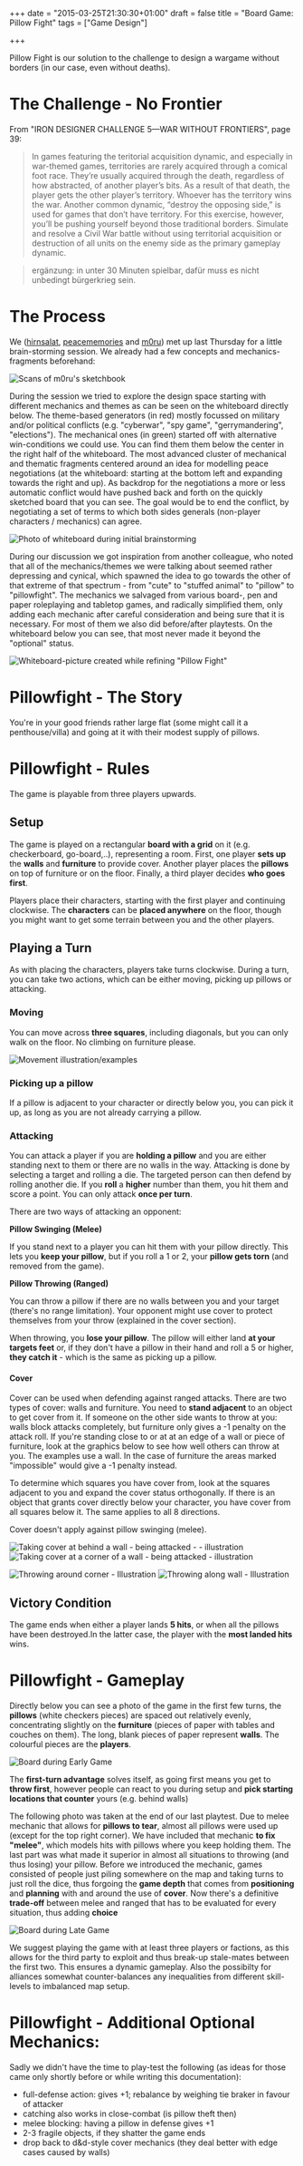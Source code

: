 +++
date = "2015-03-25T21:30:30+01:00"
draft = false
title =  "Board Game: Pillow Fight"
tags = ["Game Design"]

+++

Pillow Fight is our solution to the challenge to design a wargame without borders (in our case, even without deaths).

<!--more-->

# The Challenge - No Frontier

From "IRON DESIGNER CHALLENGE 5—WAR WITHOUT FRONTIERS", page 39:

<blockquote>In games featuring the teritorial acquisition dynamic, and especially in war-themed games, territories are rarely acquired through a comical foot race. They’re usually acquired through the death, regardless of how abstracted, of another player’s bits. As a result of that death, the player gets the other player’s territory. Whoever has the territory wins the war. Another common dynamic, “destroy the opposing side,” is used for games that don’t have territory.
For this exercise, however, you’ll be pushing yourself beyond those traditional borders. Simulate and resolve a Civil War battle without using territorial acquisition or destruction of all units on the enemy side as the primary gameplay dynamic.</blockquote>

<blockquote>ergänzung: in unter 30 Minuten spielbar, dafür muss es nicht unbedingt bürgerkrieg sein.</blockquote>


# The Process

We ([hirnsalat](http://hirnsalat.github.io/gameful-design/), [peacememories](http://peacememories.github.io/gameful-design/) and [m0ru](/)) met up last Thursday for a little brain-storming session. We already had a few concepts and mechanics-fragments beforehand:

![Scans of m0ru's sketchbook](/media/pillow_fight/sketchbook.png)

During the session we tried to explore the design space starting with different mechanics and themes as can be seen on the whiteboard directly below. The theme-based generators (in red) mostly focussed on military and/or political conflicts (e.g. "cyberwar", "spy game", "gerrymandering", "elections"). The mechanical ones (in green) started off with alternative win-conditions we could use. You can find them them below the center in the right half of the whiteboard. The most advanced cluster of mechanical and thematic fragments centered around an idea for modelling peace negotiations (at the whiteboard: starting at the bottom left and expanding towards the right and up). As backdrop for the negotiations a more or less automatic conflict would have pushed back and forth on the quickly sketched board that you can see. The goal would be to end the conflict, by negotiating a set of terms to which both sides generals (non-player characters / mechanics) can agree.

![Photo of whiteboard during initial brainstorming](/media/pillow_fight/brainstorming_whiteboard.png)

During our discussion we got inspiration from another colleague, who noted that all of the mechanics/themes we were talking about seemed rather depressing and cynical, which spawned the idea to go towards the other of that extreme of that spectrum - from "cute" to "stuffed animal" to "pillow" to "pillowfight". The mechanics we salvaged from various board-, pen and paper roleplaying and tabletop games, and radically simplified them, only adding each mechanic after careful consideration and being sure that it is necessary. For most of them we also did before/after playtests. On the whiteboard below you can see, that most never made it beyond the "optional" status.

![Whiteboard-picture created while refining "Pillow Fight"](/media/pillow_fight/final_whiteboard.png)

# Pillowfight - The Story

You're in your good friends rather large flat (some might call it a penthouse/villa) and going at it with their modest supply of pillows.

# Pillowfight - Rules

The game is playable from three players upwards.

## Setup

The game is played on a rectangular **board with a grid** on it (e.g. checkerboard, go-board,..), representing a room.
First, one player **sets up** the **walls** and **furniture** to provide cover.
Another player places the **pillows** on top of furniture or on the floor.
Finally, a third player decides **who goes first**.

Players place their characters, starting with the first player and continuing clockwise. The **characters** can be **placed anywhere** on the floor, though you might want to get some terrain between you and the other players.

## Playing a Turn

As with placing the characters, players take turns clockwise.
During a turn, you can take two actions, which can be either moving, picking up pillows or attacking.

### Moving

You can move across **three squares**, including diagonals, but you can only walk on the floor. No climbing on furniture please.

![Movement illustration/examples](/media/pillow_fight/movement.svg)

### Picking up a pillow

If a pillow is adjacent to your character or directly below you, you can pick it up, as long as you are not already carrying a pillow.

### Attacking

You can attack a player if you are **holding a pillow** and you are either standing next to them or there are no walls in the way.
Attacking is done by selecting a target and rolling a die. The targeted person can then defend by rolling another die. If you **roll** a **higher** number than them, you hit them and score a point.
You can only attack **once per turn**.

There are two ways of attacking an opponent:

**Pillow Swinging (Melee)**

If you stand next to a player you can hit them with your pillow directly. This lets you **keep your pillow**, but if you roll a 1 or 2, your **pillow gets torn** (and removed from the game).

**Pillow Throwing (Ranged)**

You can throw a pillow if there are no walls between you and your target (there's no range limitation). Your opponent might use cover to protect themselves from your throw (explained in the cover section).

When throwing, you **lose your pillow**. The pillow will either land **at your targets feet** or, if they don't have a pillow in their hand and roll a 5 or higher, **they catch it** - which is the same as picking up a pillow.

#### Cover

Cover can be used when defending against ranged attacks. There are two types of cover: walls and furniture. You need to **stand adjacent** to an object to get cover from it. If someone on the other side wants to throw at you: walls block attacks completely, but furniture only gives a -1 penalty on the attack roll. If you're standing close to or at at an edge of a wall or piece of furniture, look at the graphics below to see how well others can throw at you. The examples use a wall. In the case of furniture the areas marked "impossible" would give a -1 penalty instead.

To determine which squares you have cover from, look at the squares adjacent to you and expand the cover status orthogonally. If there is an object that grants cover directly below your character, you have cover from all squares below it. The same applies to all 8 directions.

Cover doesn't apply against pillow swinging (melee).

![Taking cover at behind a wall - being attacked - - illustration](/media/pillow_fight/cover_edge.svg)
![Taking cover at a corner of a wall - being attacked - illustration](/media/pillow_fight/cover_corner.svg)

![Throwing around corner - Illustration](/media/pillow_fight/cover_corner_reverse.svg)
![Throwing along wall - Illustration](/media/pillow_fight/cover_along_wall.svg)

## Victory Condition

The game ends when either a player lands **5 hits**, or when all the pillows have been destroyed.In the latter case, the player with the **most landed hits** wins.


# Pillowfight - Gameplay

Directly below you can see a photo of the game in the first few turns, the **pillows** (white checkers pieces) are spaced out relatively evenly, concentrating slightly on the **furniture** (pieces of paper with tables and couches on them). The long, blank pieces of paper represent **walls**. The colourful pieces are the **players**.

![Board during Early Game](/media/pillow_fight/early_game.jpg)

The **first-turn advantage** solves itself, as going first means you get to **throw first**, however people can react to you during setup and **pick starting locations that counter** yours (e.g. behind walls)

The following photo was taken at the end of our last playtest. Due to melee mechanic that allows for **pillows to tear**, almost all pillows were used up (except for the top right corner). We have included that mechanic **to fix "melee"**, which models hits with pillows where you keep holding them. The last part was what made it superior in almost all situations to throwing (and thus losing) your pillow. Before we introduced the mechanic, games consisted of people just piling somewhere on the map and taking turns to just roll the dice, thus forgoing the **game depth** that comes from **positioning** and **planning** with and around the use of **cover**. Now there's a definitive **trade-off** between melee and ranged that has to be evaluated for every situation, thus adding **choice**

![Board during Late Game](/media/pillow_fight/late_game.jpg)

We suggest playing the game with at least three players or factions, as this allows for the third party to exploit and thus break-up stale-mates between the first two. This ensures a dynamic gameplay. Also the possibilty for alliances somewhat counter-balances any inequalities from different skill-levels to imbalanced map setup.


# Pillowfight - Additional Optional Mechanics:

Sadly we didn't have the time to play-test the following (as ideas for those came only shortly before or while writing this documentation):

* full-defense action: gives +1; rebalance by weighing tie braker in favour of attacker
* catching also works in close-combat (is pillow theft then)
* melee blocking: having a pillow in defense gives +1
* 2-3 fragile objects, if they shatter the game ends
* drop back to d&d-style cover mechanics (they deal better with edge cases caused by walls)
